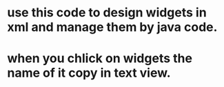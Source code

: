 # use this code to design widgets in xml and manage them by java code.
# when you chlick on widgets the name of it copy in text view.
